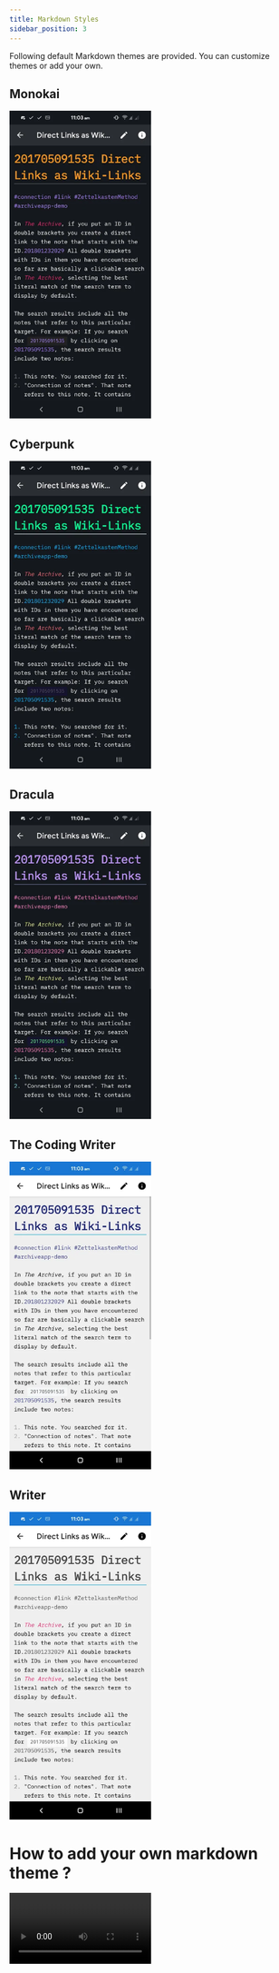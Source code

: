 ```yaml
---
title: Markdown Styles
sidebar_position: 3
---
```

Following default Markdown themes are provided. You can customize themes or add your own.

## Monokai

<img src="/assets/themes/monokai.webp" alt="Monokai" width="250"/>

## Cyberpunk

<img src="/assets/themes/cyberpunk.webp" alt="Cyberpunk" width="250"/>

## Dracula

<img src="/assets/themes/dracula.webp" alt="Dracula" width="250"/>

## The Coding Writer

<img src="/assets/themes/the-coding-writer.webp" alt="The Coding Writer" width="250"/>


## Writer

<img src="/assets/themes/writer.webp" alt="Writer" width="250"/>


# How to add your own markdown theme ?

<video width="250" height="" controls>
  <source src="/assets/themes/add-markdown-theme.webm" type="video/webm"/>
Your browser does not support the video tag.
</video> 
